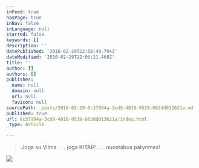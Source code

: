 ```yaml
---
inFeed: true
hasPage: true
inNav: false
inLanguage: null
starred: false
keywords: []
description: ''
datePublished: '2016-02-29T22:06:49.794Z'
dateModified: '2016-02-29T22:06:21.468Z'
title: ''
author: []
authors: []
publisher:
  name: null
  domain: null
  url: null
  favicon: null
sourcePath: _posts/2016-02-29-0c37994a-3cd9-4010-9519-862dd013621a.md
published: true
url: 0c37994a-3cd9-4010-9519-862dd013621a/index.html
_type: Article

---
```

> Joga su Vilma . . . joga KITAIP . . . nuostabus patyrimas!

![](https://the-grid-user-content.s3-us-west-2.amazonaws.com/698a6ae6-6675-4275-a278-004cc9b6a673.jpg)